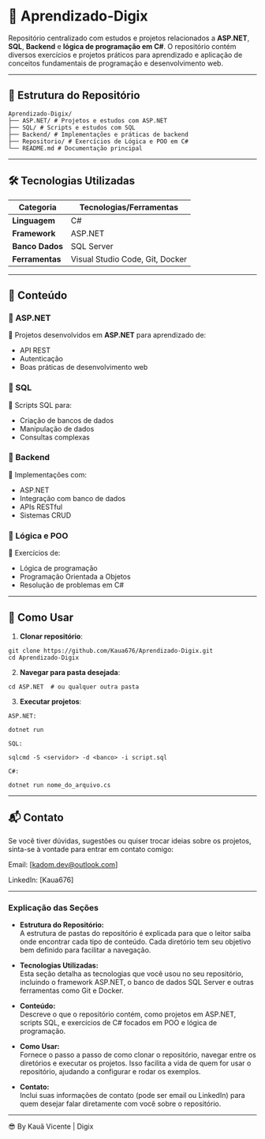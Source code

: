 # 🚀 Aprendizado-Digix

Repositório centralizado com estudos e projetos relacionados a **ASP.NET**, **SQL**, **Backend** e **lógica de programação em C#**. O repositório contém diversos exercícios e projetos práticos para aprendizado e aplicação de conceitos fundamentais de programação e desenvolvimento web.

---

## 📂 Estrutura do Repositório

```
Aprendizado-Digix/
├── ASP.NET/ # Projetos e estudos com ASP.NET
├── SQL/ # Scripts e estudos com SQL
├── Backend/ # Implementações e práticas de backend
├── Repositorio/ # Exercícios de Lógica e POO em C#
└── README.md # Documentação principal
```

---

## 🛠️ Tecnologias Utilizadas

| Categoria       | Tecnologias/Ferramentas                          |
|-----------------|--------------------------------------------------|
| **Linguagem**   | C#                                               |
| **Framework**   | ASP.NET                                          |
| **Banco Dados** | SQL Server                                       |
| **Ferramentas** | Visual Studio Code, Git, Docker                  |

---

## 📖 Conteúdo

### 🔹 ASP.NET
📌 Projetos desenvolvidos em **ASP.NET** para aprendizado de:
- API REST
- Autenticação
- Boas práticas de desenvolvimento web

### 🔹 SQL
📌 Scripts SQL para:
- Criação de bancos de dados
- Manipulação de dados
- Consultas complexas

### 🔹 Backend
📌 Implementações com:
- ASP.NET
- Integração com banco de dados
- APIs RESTful
- Sistemas CRUD

### 🔹 Lógica e POO
📌 Exercícios de:
- Lógica de programação
- Programação Orientada a Objetos
- Resolução de problemas em C#

---

## 🚀 Como Usar

1. **Clonar repositório**:
```
git clone https://github.com/Kaua676/Aprendizado-Digix.git
cd Aprendizado-Digix
```
2. **Navegar para pasta desejada**:
```
cd ASP.NET  # ou qualquer outra pasta
```
3. **Executar projetos**:
```
ASP.NET:

dotnet run
```
```
SQL:

sqlcmd -S <servidor> -d <banco> -i script.sql
```
```
C#:

dotnet run nome_do_arquivo.cs
```

---

## 📬 Contato
Se você tiver dúvidas, sugestões ou quiser trocar ideias sobre os projetos, sinta-se à vontade para entrar em contato comigo:

Email: [kadom.dev@outlook.com]

LinkedIn: [Kaua676]

---

### **Explicação das Seções**

- **Estrutura do Repositório:**  
  A estrutura de pastas do repositório é explicada para que o leitor saiba onde encontrar cada tipo de conteúdo. Cada diretório tem seu objetivo bem definido para facilitar a navegação.

- **Tecnologias Utilizadas:**  
  Esta seção detalha as tecnologias que você usou no seu repositório, incluindo o framework ASP.NET, o banco de dados SQL Server e outras ferramentas como Git e Docker.

- **Conteúdo:**  
  Descreve o que o repositório contém, como projetos em ASP.NET, scripts SQL, e exercícios de C# focados em POO e lógica de programação.

- **Como Usar:**  
  Fornece o passo a passo de como clonar o repositório, navegar entre os diretórios e executar os projetos. Isso facilita a vida de quem for usar o repositório, ajudando a configurar e rodar os exemplos.

- **Contato:**  
  Inclui suas informações de contato (pode ser email ou LinkedIn) para quem desejar falar diretamente com você sobre o repositório.

---
😎 By Kauã Vicente | Digix
